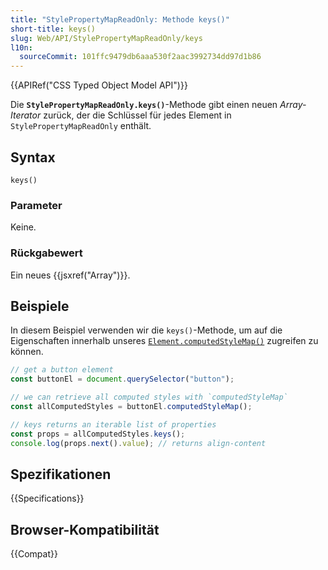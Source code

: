 ```yaml
---
title: "StylePropertyMapReadOnly: Methode keys()"
short-title: keys()
slug: Web/API/StylePropertyMapReadOnly/keys
l10n:
  sourceCommit: 101ffc9479db6aaa530f2aac3992734dd97d1b86
---
```


{{APIRef("CSS Typed Object Model API")}}

Die **`StylePropertyMapReadOnly.keys()`**-Methode gibt einen neuen
_Array-Iterator_ zurück, der die Schlüssel für jedes Element in `StylePropertyMapReadOnly` enthält.

## Syntax

```js-nolint
keys()
```

### Parameter

Keine.

### Rückgabewert

Ein neues {{jsxref("Array")}}.

## Beispiele

In diesem Beispiel verwenden wir die `keys()`-Methode, um auf die
Eigenschaften innerhalb unseres [`Element.computedStyleMap()`](/de/docs/Web/API/Element/computedStyleMap) zugreifen zu können.

```js
// get a button element
const buttonEl = document.querySelector("button");

// we can retrieve all computed styles with `computedStyleMap`
const allComputedStyles = buttonEl.computedStyleMap();

// keys returns an iterable list of properties
const props = allComputedStyles.keys();
console.log(props.next().value); // returns align-content
```

## Spezifikationen

{{Specifications}}

## Browser-Kompatibilität

{{Compat}}
